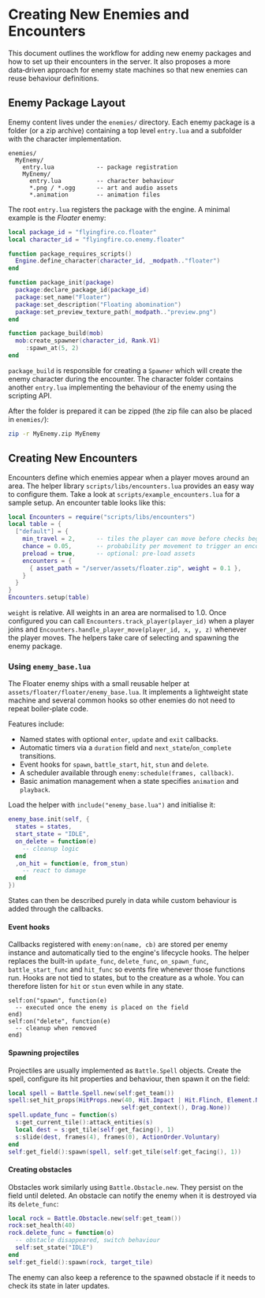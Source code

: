 # Creating New Enemies and Encounters

This document outlines the workflow for adding new enemy packages and how to set up their encounters in the server. It also proposes a more data‑driven approach for enemy state machines so that new enemies can reuse behaviour definitions.

## Enemy Package Layout

Enemy content lives under the `enemies/` directory. Each enemy package is a folder (or a zip archive) containing a top level `entry.lua` and a subfolder with the character implementation.

```
enemies/
  MyEnemy/
    entry.lua            -- package registration
    MyEnemy/
      entry.lua          -- character behaviour
      *.png / *.ogg      -- art and audio assets
      *.animation        -- animation files
```

The root `entry.lua` registers the package with the engine. A minimal example is the *Floater* enemy:

```lua
local package_id = "flyingfire.co.floater"
local character_id = "flyingfire.co.enemy.floater"

function package_requires_scripts()
  Engine.define_character(character_id, _modpath.."floater")
end

function package_init(package)
  package:declare_package_id(package_id)
  package:set_name("Floater")
  package:set_description("Floating abomination")
  package:set_preview_texture_path(_modpath.."preview.png")
end

function package_build(mob)
  mob:create_spawner(character_id, Rank.V1)
     :spawn_at(5, 2)
end
```

`package_build` is responsible for creating a `Spawner` which will create the enemy character during the encounter. The character folder contains another `entry.lua` implementing the behaviour of the enemy using the scripting API.

After the folder is prepared it can be zipped (the zip file can also be placed in `enemies/`):

```bash
zip -r MyEnemy.zip MyEnemy
```

## Creating New Encounters

Encounters define which enemies appear when a player moves around an area. The helper library `scripts/libs/encounters.lua` provides an easy way to configure them. Take a look at `scripts/example_encounters.lua` for a sample setup. An encounter table looks like this:

```lua
local Encounters = require("scripts/libs/encounters")
local table = {
  ["default"] = {
    min_travel = 2,      -- tiles the player can move before checks begin
    chance = 0.05,       -- probability per movement to trigger an encounter
    preload = true,      -- optional: pre‑load assets
    encounters = {
      { asset_path = "/server/assets/floater.zip", weight = 0.1 },
    }
  }
}
Encounters.setup(table)
```

`weight` is relative. All weights in an area are normalised to 1.0. Once configured you can call `Encounters.track_player(player_id)` when a player joins and `Encounters.handle_player_move(player_id, x, y, z)` whenever the player moves. The helpers take care of selecting and spawning the enemy package.

### Using `enemy_base.lua`

The Floater enemy ships with a small reusable helper at
`assets/floater/floater/enemy_base.lua`. It implements a lightweight
state machine and several common hooks so other enemies do not need to
repeat boiler‑plate code.

Features include:

- Named states with optional `enter`, `update` and `exit` callbacks.
- Automatic timers via a `duration` field and `next_state`/`on_complete`
  transitions.
- Event hooks for `spawn`, `battle_start`, `hit`, `stun` and `delete`.
- A scheduler available through `enemy:schedule(frames, callback)`.
- Basic animation management when a state specifies `animation` and
  `playback`.

Load the helper with `include("enemy_base.lua")` and initialise it:

```lua
enemy_base.init(self, {
  states = states,
  start_state = "IDLE",
  on_delete = function(e)
    -- cleanup logic
  end
  ,on_hit = function(e, from_stun)
    -- react to damage
  end
})
```

States can then be described purely in data while custom behaviour is
added through the callbacks.


#### Event hooks

Callbacks registered with `enemy:on(name, cb)` are stored per enemy instance and automatically tied to the engine's lifecycle hooks. The helper replaces the built-in `update_func`, `delete_func`, `on_spawn_func`, `battle_start_func` and `hit_func` so events fire whenever those functions run. Hooks are not tied to states, but to the creature as a whole. You can therefore listen for `hit` or `stun` even while in any state.

```
self:on("spawn", function(e)
  -- executed once the enemy is placed on the field
end)
self:on("delete", function(e)
  -- cleanup when removed
end)
```

#### Spawning projectiles

Projectiles are usually implemented as `Battle.Spell` objects. Create the spell, configure its hit properties and behaviour, then spawn it on the field:

```lua
local spell = Battle.Spell.new(self:get_team())
spell:set_hit_props(HitProps.new(40, Hit.Impact | Hit.Flinch, Element.None,
                                self:get_context(), Drag.None))
spell.update_func = function(s)
  s:get_current_tile():attack_entities(s)
  local dest = s:get_tile(self:get_facing(), 1)
  s:slide(dest, frames(4), frames(0), ActionOrder.Voluntary)
end
self:get_field():spawn(spell, self:get_tile(self:get_facing(), 1))
```

#### Creating obstacles

Obstacles work similarly using `Battle.Obstacle.new`. They persist on the field until deleted. An obstacle can notify the enemy when it is destroyed via its `delete_func`:

```lua
local rock = Battle.Obstacle.new(self:get_team())
rock:set_health(40)
rock.delete_func = function(o)
  -- obstacle disappeared, switch behaviour
  self:set_state("IDLE")
end
self:get_field():spawn(rock, target_tile)
```

The enemy can also keep a reference to the spawned obstacle if it needs to check its state in later updates.
